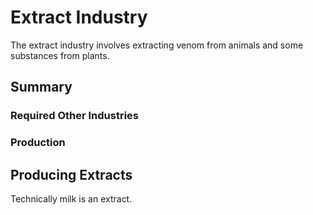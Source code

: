# Extract Industry

The extract industry involves extracting venom from animals and some substances from plants.

## Summary

### Required Other Industries

### Production

## Producing Extracts

Technically milk is an extract.
